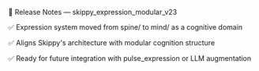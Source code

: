 📝 Release Notes — skippy_expression_modular_v23

✅ Expression system moved from spine/ to mind/ as a cognitive domain

✅ Aligns Skippy's architecture with modular cognition structure

✅ Ready for future integration with pulse_expression or LLM augmentation